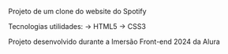 Projeto de um clone do website do Spotify


Tecnologias utilidades:
-> HTML5
-> CSS3

Projeto desenvolvido durante a Imersão Front-end 2024 da Alura
